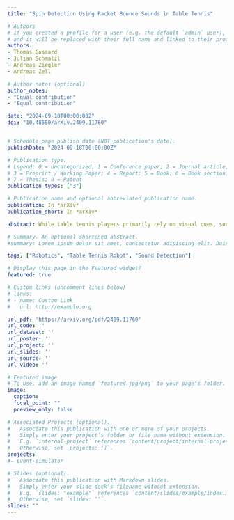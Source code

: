 ```yaml
---
title: "Spin Detection Using Racket Bounce Sounds in Table Tennis"

# Authors
# If you created a profile for a user (e.g. the default `admin` user), write the username (folder name) here 
# and it will be replaced with their full name and linked to their profile.
authors:
- Thomas Gossard
- Julian Schmalzl
- Andreas Ziegler
- Andreas Zell

# Author notes (optional)
author_notes:
- "Equal contribution"
- "Equal contribution"

date: "2024-09-18T00:00:00Z"
doi: "10.48550/arXiv.2409.11760"


# Schedule page publish date (NOT publication's date).
publishDate: "2024-09-18T00:00:00Z"

# Publication type.
# Legend: 0 = Uncategorized; 1 = Conference paper; 2 = Journal article;
# 3 = Preprint / Working Paper; 4 = Report; 5 = Book; 6 = Book section;
# 7 = Thesis; 8 = Patent
publication_types: ["3"]

# Publication name and optional abbreviated publication name.
publication: In *arXiv*
publication_short: In *arXiv*

abstract: While table tennis players primarily rely on visual cues, sound provides valuable information. The sound generated when the ball strikes the racket can assist in predicting the ball's trajectory, especially in determining the spin. While professional players can distinguish spin through these auditory cues, they often go unnoticed by untrained players. In this paper, we demonstrate that different rackets produce distinct sounds, which can be used to identify the racket type. In addition, we show that the sound generated by the racket can indicate whether spin was applied to the ball, or not. To achieve this, we created a comprehensive dataset featuring bounce sounds from 10 racket configurations, each applying various spins to the ball. To achieve millisecond level temporal accuracy, we first detect high frequency peaks that may correspond to table tennis ball bounces. We then refine these results using a CNN based classifier that accurately predicts both the type of racket used and whether spin was applied.

# Summary. An optional shortened abstract.
#summary: Lorem ipsum dolor sit amet, consectetur adipiscing elit. Duis posuere tellus ac convallis placerat. Proin tincidunt magna sed ex sollicitudin condimentum.

tags: ["Robotics", "Table Tennis Robot", "Sound Detection"]

# Display this page in the Featured widget?
featured: true

# Custom links (uncomment lines below)
# links:
# - name: Custom Link
#   url: http://example.org

url_pdf: 'https://arxiv.org/pdf/2409.11760'
url_code: ''
url_dataset: ''
url_poster: ''
url_project: ''
url_slides: ''
url_source: ''
url_video: ''

# Featured image
# To use, add an image named `featured.jpg/png` to your page's folder. 
image:
  caption: 
  focal_point: ""
  preview_only: false

# Associated Projects (optional).
#   Associate this publication with one or more of your projects.
#   Simply enter your project's folder or file name without extension.
#   E.g. `internal-project` references `content/project/internal-project/index.md`.
#   Otherwise, set `projects: []`.
projects:
#- event-simulator

# Slides (optional).
#   Associate this publication with Markdown slides.
#   Simply enter your slide deck's filename without extension.
#   E.g. `slides: "example"` references `content/slides/example/index.md`.
#   Otherwise, set `slides: ""`.
slides: ""
---
```


